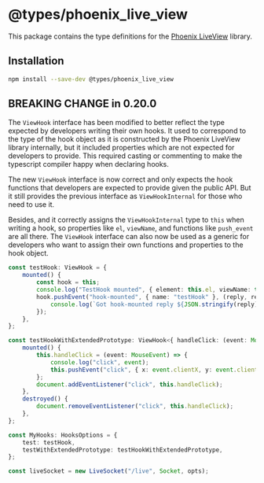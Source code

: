 # @types/phoenix_live_view

This package contains the type definitions for the [Phoenix LiveView](https://github.com/phoenixframework/phoenix_live_view) library.

## Installation

```bash
npm install --save-dev @types/phoenix_live_view
```

## BREAKING CHANGE in 0.20.0

The `ViewHook` interface has been modified to better reflect the type expected by developers writing their own hooks. It used to correspond to the type of the hook object as it is constructed by the Phoenix LiveView library internally, but it included properties which are not expected for developers to provide. This required casting or commenting to make the typescript compiler happy when declaring hooks.

The new `ViewHook` interface is now correct and only expects the hook functions that developers are expected to provide given the public API. But it still provides the previous interface as `ViewHookInternal` for those who need to use it.

Besides, and it correctly assigns the `ViewHookInternal` type to `this` when writing a hook, so properties like `el`, `viewName`, and functions like `push_event` are all there. The `ViewHook` interface can also now be used as a generic for developers who want to assign their own functions and properties to the hook object.

```typescript
const testHook: ViewHook = {
    mounted() {
        const hook = this;
        console.log("TestHook mounted", { element: this.el, viewName: this.viewName });
        hook.pushEvent("hook-mounted", { name: "testHook" }, (reply, ref) => {
            console.log(`Got hook-mounted reply ${JSON.stringify(reply)} ref ${ref}`);
        });
    },
};

const testHookWithExtendedPrototype: ViewHook<{ handleClick: (event: MouseEvent) => void }> = {
    mounted() {
        this.handleClick = (event: MouseEvent) => {
            console.log("click", event);
            this.pushEvent("click", { x: event.clientX, y: event.clientY });
        };
        document.addEventListener("click", this.handleClick);
    },
    destroyed() {
        document.removeEventListener("click", this.handleClick);
    },
};

const MyHooks: HooksOptions = {
    test: testHook,
    testWithExtendedPrototype: testHookWithExtendedPrototype,
};

const liveSocket = new LiveSocket("/live", Socket, opts);

```

